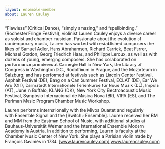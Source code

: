 ```yaml
---
layout: ensemble-member
about: Lauren Cauley
---
```

“Flawless” (Critical Dance), “simply amazing,” and “spellbinding.” (Rochester Fringe Festival), violinist Lauren Cauley enjoys a diverse career as soloist and chamber musician. Passionate about the evolution of contemporary music, Lauren has worked with established composers the likes of Samuel Adler, Hans Abrahamsen, Richard Carrick, Beat Furrer, Michael Gordon, Georg Friedrich Haas, and Philippe Leroux, as well as with dozens of young, emerging composers. She has collaborated on performance premieres at Carnegie Hall in New York, the Library of Congress in Washington D.C., Rodolfinum in Prague, and the Mozarteum in Salzburg; and has performed at festivals such as Lincoln Center Festival, Asphalt Festival (DE), Bang on a Can Summer Festival, ECLAT (DE), Ear We Are (CH), Darmstadt Internationale Ferienkurse für Neue Musik (DE), Impuls (AT), June in Buffalo, KLANG (DK), New York City Electroacoustic Music Festival, Sympósio Internacional de Música Nova (BR), VIPA (ES), and The Perlman Music Program Chamber Music Workshop.

Lauren performs internationally with the Mivos Quartet and regularly with Ensemble Signal and the [Switch~ Ensemble]. Lauren received her BM and MM from the Eastman School of Music, with additional studies at Bauhaus-Universität Weimar and the International Ensemble Modern Academy in Austria. In addition to performing, Lauren is faculty at the Chamber Music Center of New York. She plays a Parisian violin made by François Gaviniès in 1734. [www.laurencauley.com](www.laurencauley.com)
